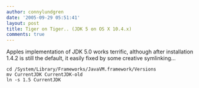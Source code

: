 ```yaml
---
author: connylundgren
date: '2005-09-29 05:51:41'
layout: post
title: Tiger on Tiger.. (JDK 5 on OS X 10.4.x)
comments: true
---
```


Apples implementation of JDK 5.0 works terrific, although after installation
1.4.2 is still the default, it easily fixed by some creative symlinking...

    
    
    cd /System/Library/Frameworks/JavaVM.framework/Versions
    mv CurrentJDK CurrentJDK-old
    ln -s 1.5 CurrentJDK

